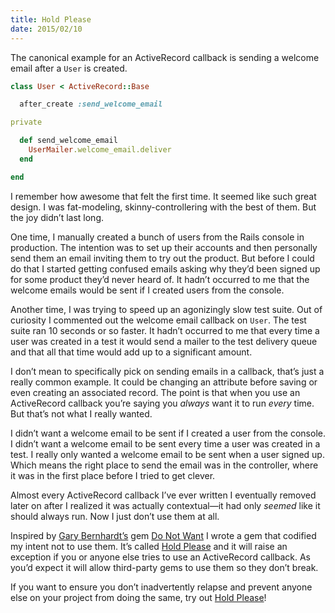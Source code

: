 ```yaml
---
title: Hold Please
date: 2015/02/10
---
```


The canonical example for an ActiveRecord callback is sending a welcome email after a `User` is created.

```ruby
class User < ActiveRecord::Base

  after_create :send_welcome_email

private

  def send_welcome_email
    UserMailer.welcome_email.deliver
  end

end
```

I remember how awesome that felt the first time. It seemed like such great design. I was fat-modeling, skinny-controllering with the best of them. But the joy didn’t last long.

One time, I manually created a bunch of users from the Rails console in production. The intention was to set up their accounts and then personally send them an email inviting them to try out the product. But before I could do that I started getting confused emails asking why they’d been signed up for some product they’d never heard of. It hadn’t occurred to me that the welcome emails would be sent if I created users from the console.

Another time, I was trying to speed up an agonizingly slow test suite. Out of curiosity I commented out the welcome email callback on `User`. The test suite ran 10 seconds or so faster. It hadn’t occurred to me that every time a user was created in a test it would send a mailer to the test delivery queue and that all that time would add up to a significant amount.

I don’t mean to specifically pick on sending emails in a callback, that’s just a really common example. It could be changing an attribute before saving or even creating an associated record. The point is that when you use an ActiveRecord callback you’re saying you _always_ want it to run _every_ time. But that’s not what I really wanted.

I didn’t want a welcome email to be sent if I created a user from the console. I didn’t want a welcome email to be sent every time a user was created in a test. I really only wanted a welcome email to be sent when a user signed up. Which means the right place to send the email was in the controller, where it was in the first place before I tried to get clever.

Almost every ActiveRecord callback I’ve ever written I eventually removed later on after I realized it was actually contextual—it had only _seemed_ like it should always run. Now I just don’t use them at all.

Inspired by [Gary Bernhardt’s][gary] gem [Do Not Want][do-not-want] I wrote a gem that codified my intent not to use them. It’s called [Hold Please][hold-please] and it will raise an exception if you or anyone else tries to use an ActiveRecord callback. As you’d expect it will allow third-party gems to use them so they don’t break.

If you want to ensure you don’t inadvertently relapse and prevent anyone else on your project from doing the same, try out [Hold Please][hold-please]!

[gary]: https://www.destroyallsoftware.com/screencasts
[do-not-want]: https://github.com/garybernhardt/do_not_want
[hold-please]: https://github.com/brandonweiss/hold_please
